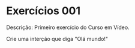 # Exercícios 001
Descrição: Primeiro exercício do Curso em Vídeo.

Crie uma interção que diga "Olá mundo!"
